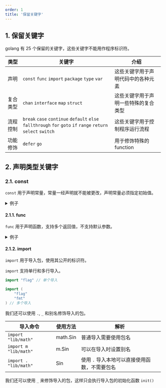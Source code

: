 ```yaml
---
order: 1
title: '保留关键字'
---
```


##  1. 保留关键字

golang 有 25 个保留的关键字，这些关键字不能用作程序标识符。

| 类型     | 关键字                                                                                                        | 介绍                                 |
| -------- | ------------------------------------------------------------------------------------------------------------- | ------------------------------------ |
| 声明     | `const`  `func` `import`  `package`  `type` `var`                                                             | 这些关键字用于声明代码中的各种元素   |
| 复合类型 | `chan` `interface` `map` `struct`                                                                             | 这些关键字用于声明一些特殊的复合类型 |
| 流程控制 | `break` `case` `continue` `default` `else` `fallthrough` `for` `goto` `if` `range` `return` `select` `switch` | 这些关键字用于控制程序运行流程       |
| 功能修饰 | `defer` `go`                                                                                                  | 用于修饰特殊的 function              |


## 2. 声明类型关键字

### 2.1. **const**

`const` 用于声明常量，常量一经声明就不能被更改，声明常量必须指定初始值。

<details>
<summary>例子</summary>

```go
const identifier T = value  // T 为数据类型，可以省略，编译器会自己推断。
const identifier1, identifier2 = value1, value2 // 声明多个，如 const a, b, c = "hello", 100, true

const (
    FeMale = 0
    Male = 1
) // 枚举

const (
    a = iota
    b
    c
) // iota
```
</details>

#### 2.1.1. **func**

`func` 用于声明函数，支持多个返回值，不支持默认参数。


<details>
<summary>例子</summary>

```go
// p 为参数， T 为类型
func Test(p T) {} 
func Test(p T) (T1, T2) {}
func Test (p T, p1, T1, list ...T3) (T4, T5) {}  // 不定参数
```

</details>

#### 2.1.2. **import**

`import` 用于导入包，使用其公开的标识符。

`import` 支持单行和多行导入。

```go
import "flag" // 单个导入

import (
    "flag"
	"fmt"
) // 多个导入
```

我们还可以使用  `.`, `_` 和别名修饰导入的包。

| 导入命令               | 使用方法 | 解析                                          |
| ---------------------- | -------- | --------------------------------------------- |
| `import   "lib/math"`  | math.Sin | 普通导入需要使用包名                          |
| `import m "lib/math"`  | m.Sin    | 可以在导入时设置别名                          |
| `import . "lib/math" ` | Sin      | 使用 `.` 导入本地可以直接使用函数，不需要包名 |

我们还可以使用 `_` 来修饰导入的包，这样只会执行导入包的初始化函数 `init()`
